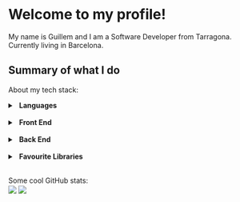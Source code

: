 <div style="width:100%; height:200px; background-image: url('https://fascinatingspain.com/wp-content/uploads/principal_tarragona.jpg'); background-size: 100%; background-repeat: no-repeat; opacity: 0.5; border-radius: 10px">
</div>
</br>

# Welcome to my profile!

My name is Guillem and I am a Software Developer from Tarragona.</br>
Currently living in Barcelona.

## Summary of what I do
About my tech stack:
</br>
<details>
  <summary><b>&nbsp;&nbsp;Languages</b></summary>
	<br>
	<p align="left">
	<a href="https://developer.mozilla.org/en-US/docs/Web/JavaScript" target="_blank" rel="noreferrer"><img src="https://upload.wikimedia.org/wikipedia/commons/thumb/9/99/Unofficial_JavaScript_logo_2.svg/1024px-Unofficial_JavaScript_logo_2.svg.png?20141107110902" height="36" alt="JavaScript" /></a>&nbsp;
	<a href="https://www.typescriptlang.org/" target="_blank" rel="noreferrer"><img src="https://upload.wikimedia.org/wikipedia/commons/thumb/4/4c/Typescript_logo_2020.svg/1024px-Typescript_logo_2020.svg.png?20221110153201" height="36" alt="TypeScript" /></a>&nbsp;
  <a href="https://en.wikipedia.org/wiki/C_(programming_language)" target="_blank" rel="noreferrer"><img src="https://upload.wikimedia.org/wikipedia/commons/thumb/1/18/C_Programming_Language.svg/760px-C_Programming_Language.svg.png?20201031132917" height="36" alt="C" /></a>&nbsp;
	<a href="https://www.r-project.org/" target="_blank" rel="noreferrer"><img src="https://upload.wikimedia.org/wikipedia/commons/thumb/1/1b/R_logo.svg/1448px-R_logo.svg.png?20160212050515" height="36" alt="R" /></a>
</p>
</details>

</br>

<details>
  <summary><b>&nbsp;&nbsp;Front End</b></summary>
	<br>
	<p align="left">
  <a href="https://developer.mozilla.org/en-US/docs/Web/HTML" target="_blank" rel="noreferrer"><img src="https://upload.wikimedia.org/wikipedia/commons/thumb/3/38/HTML5_Badge.svg/640px-HTML5_Badge.svg.png" height="36" alt="HTML" /></a>&nbsp;
  <a href="https://developer.mozilla.org/en-US/docs/Web/CSS" target="_blank" rel="noreferrer"><img src="https://upload.wikimedia.org/wikipedia/commons/thumb/6/62/CSS3_logo.svg/640px-CSS3_logo.svg.png" height="36" alt="CSS" /></a>&nbsp;
	<a href="https://reactjs.org/" target="_blank" rel="noreferrer"><img src="https://upload.wikimedia.org/wikipedia/commons/thumb/a/a7/React-icon.svg/1024px-React-icon.svg.png?20220125121207" height="36" alt="React" /></a>&nbsp;
  <a href="https://angular.io/" target="_blank" rel="noreferrer"><img src="https://upload.wikimedia.org/wikipedia/commons/5/50/Angular-logo.png?20210329163403" height="36" alt="Angular" /></a>&nbsp;
  <a href="https://svelte.dev/" target="_blank" rel="noreferrer"><img src="https://upload.wikimedia.org/wikipedia/commons/thumb/6/6e/Svelte_logo_by_gengns.svg/640px-Svelte_logo_by_gengns.svg.png" height="36" alt="Svelte" /></a>&nbsp;
  <a href="https://tailwindcss.com/" target="_blank" rel="noreferrer"><img src="https://upload.wikimedia.org/wikipedia/commons/thumb/d/d5/Tailwind_CSS_Logo.svg/640px-Tailwind_CSS_Logo.svg.png" height="36" alt="TailwindCSS" /></a>&nbsp;
</p>
</details>
</br>

<details>
  <summary><b>&nbsp;&nbsp;Back End</b></summary>
	<br>
	<p align="left">
  <a href="https://nodejs.org/en/" target="_blank" rel="noreferrer"><img src="https://upload.wikimedia.org/wikipedia/commons/thumb/d/d9/Node.js_logo.svg/640px-Node.js_logo.svg.png" height="36" alt="NodeJS" /></a>&nbsp;
  <a href="https://expressjs.com/" target="_blank" rel="noreferrer"><img src="https://www.vectorlogo.zone/logos/expressjs/expressjs-ar21.svg" height="36" alt="ExpressJS" /></a>&nbsp;
  <a href="https://koajs.com/" target="_blank" rel="noreferrer"><img src="https://seeklogo.com/images/K/koa-logo-D494764315-seeklogo.com.png" height="36" alt="KoaJS" /></a>&nbsp;
  <a href="https://www.postgresql.org/" target="_blank" rel="noreferrer"><img src="https://upload.wikimedia.org/wikipedia/commons/thumb/2/29/Postgresql_elephant.svg/640px-Postgresql_elephant.svg.png" height="36" alt="PostgreSQL" /></a>&nbsp;
  <a href="https://www.mongodb.com/" target="_blank" rel="noreferrer"><img src="https://www.svgrepo.com/show/331488/mongodb.svg" height="36" alt="MongoDB" /></a>&nbsp;
  <a href="https://redis.io/" target="_blank" rel="noreferrer"><img src="https://cdn.worldvectorlogo.com/logos/redis.svg" height="36" alt="Redis" /></a>&nbsp;
</p>
</details>
</br>

<details>
  <summary><b>&nbsp;&nbsp;Favourite Libraries</b></summary>
	<br>
	<p align="left">
  <a href="https://react-redux.js.org/" target="_blank" rel="noreferrer"><img src="https://cdn.worldvectorlogo.com/logos/redux.svg" height="36" alt="React Redux" /></a>&nbsp;
  <a href="https://rxjs.dev/" target="_blank" rel="noreferrer"><img src="https://cdn.worldvectorlogo.com/logos/rxjs-1.svg" height="36" alt="RxJS" /></a>&nbsp;
  <a href="https://socket.io/" target="_blank" rel="noreferrer"><img src="https://upload.wikimedia.org/wikipedia/commons/thumb/9/96/Socket-io.svg/2048px-Socket-io.svg.png" height="36" alt="Socket.io" /></a>&nbsp;
  <a href="https://commitizen-tools.github.io/commitizen/" target="_blank" rel="noreferrer"><img src="https://commitizen-tools.github.io/commitizen/assets/images/favicon.png" height="36" alt="Commitizen" /></a>&nbsp;
</p>
</details>
</br>

Some cool GitHub stats:
</br>
<img align="center" src="https://github-readme-stats.vercel.app/api?username=guillemsarda" />
<img align="center" src="https://github-readme-streak-stats.herokuapp.com/?user=guillemsarda" />
</br>
